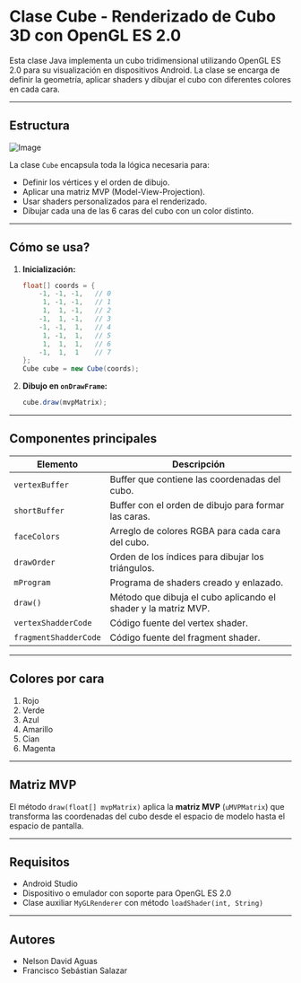 # Clase Cube - Renderizado de Cubo 3D con OpenGL ES 2.0

Esta clase Java implementa un cubo tridimensional utilizando OpenGL ES 2.0 para su visualización en dispositivos Android. La clase se encarga de definir la geometría, aplicar shaders y dibujar el cubo con diferentes colores en cada cara.

---

## Estructura

![Image](https://github.com/user-attachments/assets/7a93af7f-9ebd-4504-96bb-aa386bb1ab13)

La clase `Cube` encapsula toda la lógica necesaria para:
- Definir los vértices y el orden de dibujo.
- Aplicar una matriz MVP (Model-View-Projection).
- Usar shaders personalizados para el renderizado.
- Dibujar cada una de las 6 caras del cubo con un color distinto.

---

##  Cómo se usa?

1. **Inicialización:**
   ```java
   float[] coords = {
       -1, -1, -1,   // 0
        1, -1, -1,   // 1
        1,  1, -1,   // 2
       -1,  1, -1,   // 3
       -1, -1,  1,   // 4
        1, -1,  1,   // 5
        1,  1,  1,   // 6
       -1,  1,  1    // 7
   };
   Cube cube = new Cube(coords);
   ```

2. **Dibujo en `onDrawFrame`:**
   ```java
   cube.draw(mvpMatrix);
   ```

---

## Componentes principales

| Elemento                  | Descripción |
|---------------------------|-------------|
| `vertexBuffer`            | Buffer que contiene las coordenadas del cubo. |
| `shortBuffer`             | Buffer con el orden de dibujo para formar las caras. |
| `faceColors`              | Arreglo de colores RGBA para cada cara del cubo. |
| `drawOrder`               | Orden de los índices para dibujar los triángulos. |
| `mProgram`                | Programa de shaders creado y enlazado. |
| `draw()`                  | Método que dibuja el cubo aplicando el shader y la matriz MVP. |
| `vertexShadderCode`       | Código fuente del vertex shader. |
| `fragmentShadderCode`     | Código fuente del fragment shader. |

---

## Colores por cara

1. Rojo
2. Verde
3. Azul
4. Amarillo
5. Cian
6. Magenta

---

## Matriz MVP

El método `draw(float[] mvpMatrix)` aplica la **matriz MVP** (`uMVPMatrix`) que transforma las coordenadas del cubo desde el espacio de modelo hasta el espacio de pantalla.

---

##  Requisitos

- Android Studio
- Dispositivo o emulador con soporte para OpenGL ES 2.0
- Clase auxiliar `MyGLRenderer` con método `loadShader(int, String)`

---

## Autores

- Nelson David Aguas
- Francisco Sebástian Salazar
